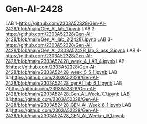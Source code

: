 # Gen-AI-2428
LAB 1-https://github.com/2303A52328/Gen-AI-2428/blob/main/Gen_AI_lab_1.ipynb
LAB 2-https://github.com/2303A52328/Gen-AI-2428/blob/main/Gen_AI_lab_2(2428).ipynb
LAB 3-https://github.com/2303A52328/Gen-AI-2428/blob/main/Gen_AI_2303A52428_lab_3_ass_3.ipynb
LAB 4-https://github.com/2303A52328/Gen-AI-2428/blob/main/2303A52428_week_4_LAB_4.ipynb
LAB 5:https://github.com/2303A52328/Gen-AI-2428/blob/main/2303A52428_week_5_5_1.ipynb
LAB 6.1:https://github.com/2303A52328/Gen-AI-2428/blob/main/2303A52428_genAI_lab_6_1.ipynb
LAB 7:https://github.com/2303A52328/Gen-AI-2428/blob/main/2303A52428_Gen_AI_Week_7_1.ipynb
LAB 8.1:https://github.com/2303A52328/Gen-AI-2428/blob/main/2303A52428_GEN_AI_Week_8_1.ipynb
LAB 9.1:https://github.com/2303A52328/Gen-AI-2428/blob/main/2303A52428_GEN_AI_Weekm_9_1.ipynb

